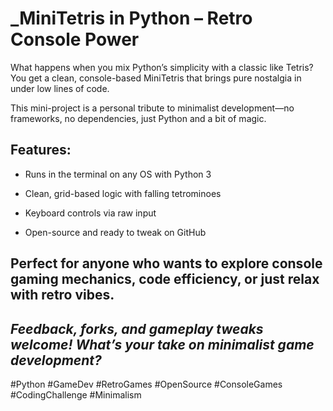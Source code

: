 # ___MiniTetris in Python – Retro Console Power__

What happens when you mix Python’s simplicity with a classic like Tetris? You get a clean, console-based MiniTetris that brings pure nostalgia in under low lines of code.

This mini-project is a personal tribute to minimalist development—no frameworks, no dependencies, just Python and a bit of magic.

## Features: 

* Runs in the terminal on any OS with Python 3 

* Clean, grid-based logic with falling tetrominoes 

* Keyboard controls via raw input 

* Open-source and ready to tweak on GitHub


## Perfect for anyone who wants to explore console gaming mechanics, code efficiency, or just relax with retro vibes.


## ___Feedback, forks, and gameplay tweaks welcome! What’s your take on minimalist game development?___


#Python #GameDev #RetroGames #OpenSource #ConsoleGames #CodingChallenge #Minimalism

